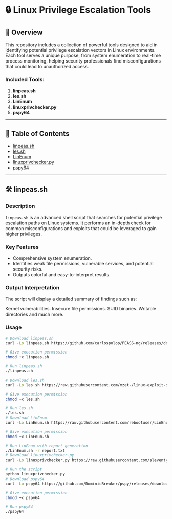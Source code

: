 # 🔒 Linux Privilege Escalation Tools

## 📝 Overview

This repository includes a collection of powerful tools designed to aid in identifying potential privilege escalation vectors in Linux environments. Each tool serves a unique purpose, from system enumeration to real-time process monitoring, helping security professionals find misconfigurations that could lead to unauthorized access.

### Included Tools:

1. **linpeas.sh**
2. **les.sh**
3. **LinEnum**
4. **linuxprivchecker.py**
5. **pspy64**

---

## 📑 Table of Contents

- [linpeas.sh](#linpeassh)
- [les.sh](#lessh)
- [LinEnum](#linenum)
- [linuxprivchecker.py](#linuxprivcheckerpy)
- [pspy64](#pspy64)

---

## 🛠 linpeas.sh

### Description
`linpeas.sh` is an advanced shell script that searches for potential privilege escalation paths on Linux systems. It performs an in-depth check for common misconfigurations and exploits that could be leveraged to gain higher privileges.

### Key Features
- Comprehensive system enumeration.
- Identifies weak file permissions, vulnerable services, and potential security risks.
- Outputs colorful and easy-to-interpret results.
### Output Interpretation
The script will display a detailed summary of findings such as:

Kernel vulnerabilities.
Insecure file permissions.
SUID binaries.
Writable directories and much more.
### Usage
```bash
# Download linpeas.sh
curl -Lo linpeas.sh https://github.com/carlospolop/PEASS-ng/releases/download/refs/tags/20230918-linpeas-ng-release/linpeas.sh

# Give execution permission
chmod +x linpeas.sh

# Run linpeas.sh
./linpeas.sh

# Download les.sh
curl -Lo les.sh https://raw.githubusercontent.com/mzet-/linux-exploit-suggester/master/les.sh

# Give execution permission
chmod +x les.sh

# Run les.sh
./les.sh
# Download LinEnum
curl -Lo LinEnum.sh https://raw.githubusercontent.com/rebootuser/LinEnum/master/LinEnum.sh

# Give execution permission
chmod +x LinEnum.sh

# Run LinEnum with report generation
./LinEnum.sh -r report.txt
# Download linuxprivchecker.py
curl -Lo linuxprivchecker.py https://raw.githubusercontent.com/sleventyeleven/linuxprivchecker/master/linuxprivchecker.py

# Run the script
python linuxprivchecker.py
# Download pspy64
curl -Lo pspy64 https://github.com/DominicBreuker/pspy/releases/download/v1.2.1/pspy64

# Give execution permission
chmod +x pspy64

# Run pspy64
./pspy64

